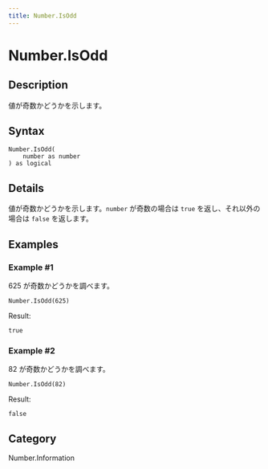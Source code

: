```yaml
---
title: Number.IsOdd
---
```


# Number.IsOdd


## Description

値が奇数かどうかを示します。


## Syntax

```powerquery
Number.IsOdd(
    number as number
) as logical
```


## Details

値が奇数かどうかを示します。<code>number</code> が奇数の場合は <code>true</code> を返し、それ以外の場合は <code>false</code> を返します。


## Examples

### Example #1 
625 が奇数かどうかを調べます。
```powerquery
Number.IsOdd(625)
```

Result: 
```powerquery
true
```


### Example #2 
82 が奇数かどうかを調べます。
```powerquery
Number.IsOdd(82)
```

Result: 
```powerquery
false
```




## Category
Number.Information
